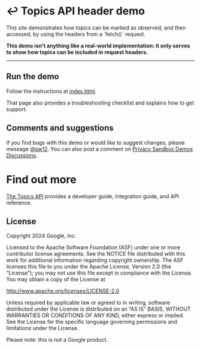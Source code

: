 # ↩️ Topics API header demo

This site demonstrates how topics can be marked as observed, and then accessed, by using the headers from a \`fetch()\` request.

**This demo isn't anything like a real-world implementation: it only serves to show how topics can be included in request headers.**

---

## Run the demo

Follow the instructions at [index.html](https://topics-fetch-demo.glitch.me).

That page also provides a troubleshooting checklist and explains how to get support.

## Comments and suggestions

If you find bugs with this demo or would like to suggest changes, please message [@sw12](https//twitter.com/sw12).  You can also post a comment on [Privacy Sandbox Demos Discussions](https://github.com/privacysandbox/privacy-sandbox-demos/discussions/253). 

# Find out more

[The Topics API](https://developers.google.com/privacy-sandbox/relevance/topics/developer-guide) provides a developer guide, integration guide, and API reference.

## License

Copyright 2024 Google, Inc.

Licensed to the Apache Software Foundation (ASF) under one or more contributor license agreements. See the NOTICE file distributed with this work for additional information regarding copyright ownership. The ASF licenses this file to you under the Apache License, Version 2.0 (the “License”); you may not use this file except in compliance with the License. You may obtain a copy of the License at

http://www.apache.org/licenses/LICENSE-2.0

Unless required by applicable law or agreed to in writing, software distributed under the License is distributed on an “AS IS” BASIS, WITHOUT WARRANTIES OR CONDITIONS OF ANY KIND, either express or implied. See the License for the specific language governing permissions and limitations under the License.

Please note: this is not a Google product.

